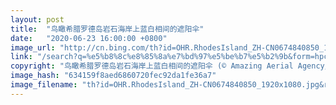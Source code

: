 ```yaml
---
layout: post
title:  "鸟瞰希腊罗德岛岩石海岸上蓝白相间的遮阳伞"
date:   "2020-06-23 16:00:00 +0800"
image_url: "http://cn.bing.com/th?id=OHR.RhodesIsland_ZH-CN0674840850_1920x1080.jpg&rf=LaDigue_1920x1080.jpg&pid=hp"
link: "/search?q=%e5%b8%8c%e8%85%8a%e7%bd%97%e5%be%b7%e5%b2%9b&form=hpcapt&mkt=zh-cn"
copyright: "鸟瞰希腊罗德岛岩石海岸上蓝白相间的遮阳伞 (© Amazing Aerial Agency/Offset by Shutterstock)"
image_hash: "634159f8aed6860720fec92da1fe36a7"
image_filename: "th?id=OHR.RhodesIsland_ZH-CN0674840850_1920x1080.jpg&rf=LaDigue_1920x1080.jpg&pid=hp"
---
```

